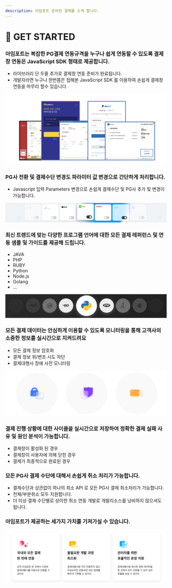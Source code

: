 ```yaml
---
description: 아임포트 온라인 결제를 소개 합니다.
---
```


# 🚗 GET STARTED

### 아임포트는 복잡한 PG결제 연동규격을 누구나 쉽게 연동할 수 있도록 결제창 연동은 JavaScript SDK 형태로 제공합니다.

* 라이브러리 단 두줄 추가로 결제창 연동 준비가 완료됩니다.
* 개발자라면 누구나 한번쯤은 접해본 JavaScript SDK 를 이용하여 손쉽게 결제창 연동을 마무리 할수 있습니다.

![각 PG사 결제창 화면](<../.gitbook/assets/image (16) (1) (1) (1) (1) (1) (1).png>)

### PG사 전환 및 결제수단 변경도 파라미터 값 변경으로 간단하게 처리합니다.

* Javascript 입력 Parameters 변경으로 손쉽게 결제수단 및 PG사 추가 및 변경이 가능합니다.

![PG사 변경](<../.gitbook/assets/image (13) (1) (1) (1) (1) (1).png>)

### 최신 트렌드에 맞는 다양한 프로그램 언어에 대한 모든 결제 레퍼런스 및 연동 샘플 및 가이드를 제공해 드립니다.

* JAVA
* PHP
* RUBY
* Python
* Node.js
* Golang
* ...

![제공 가능 프로그래밍 언어](<../.gitbook/assets/image (3) (1) (1).png>)

### 모든 결제 데이터는 안심하게 이용할 수 있도록 모니터링을 통해 고객사의 소중한 정보를 실시간으로 지켜드려요

* 모든 결제 정보 암호화
* 결제 정보 위/변조 시도 차단
* 결제대행사 장애 사전 모니터링

![](<../.gitbook/assets/image (17) (1) (1) (1) (1) (1) (1).png>)

### 결제 진행 상황에 대한 사이클을 실시간으로 저장하여 정확한 결제 실패 사유 및 원인 분석이 가능합니다.

* 결제창이 활성화 된 경우
* 결제창이 사용자에 의해 닫힌 경우
* 결제가 최종적으로 완료된 경우

### 모든 PG사 결제 수단에 대해서 손쉽게 취소 처리가 가능합니다.

* 결제수단과 상관없이 하나의 취소 API 로 모든 PG사 결제 취소처리가 가능합니다.
* 전체/부분취소 모두 지원합니다.
* 더 이상 결제 수단별로 상이한 취소 연동 개발로 개발리소스를 낭비하지 않으셔도 됩니다.

### 아임포트가 제공하는 세가지 가치를 가져가실 수 있습니다.

![](<../.gitbook/assets/image (10) (1) (1) (1) (1).png>)
